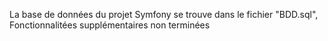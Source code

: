 La base de données du projet Symfony se trouve dans le fichier "BDD.sql",
Fonctionnalitées supplémentaires non terminées
